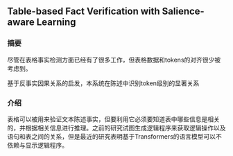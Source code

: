 ## Table-based Fact Verification with Salience-aware Learning

### 摘要

尽管在表格事实检测方面已经有了很多工作，但表格数据和tokens的对齐很少被考虑到。

基于反事实因果关系的启发，本系统在陈述中识别token级别的显著关系

### 介绍

表格可以被用来验证文本陈述事实，但要利用它必须要知道表中哪些信息是相关的，并根据相关信息进行推理。之前的研究试图生成逻辑程序来获取逻辑操作以及语句和表之间的关系，但是最近的研究表明基于Transformers的语言模型可以不依赖与显示逻辑程序。

